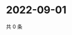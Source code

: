 # 2022-09-01

共 0 条

<!-- BEGIN WEIBO -->
<!-- 最后更新时间 Thu Sep 01 2022 19:00:51 GMT+0800 (China Standard Time) -->

<!-- END WEIBO -->
